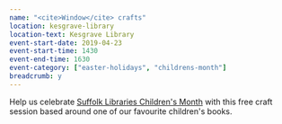 ```yaml
---
name: "<cite>Window</cite> crafts"
location: kesgrave-library
location-text: Kesgrave Library
event-start-date: 2019-04-23
event-start-time: 1430
event-end-time: 1630
event-category: ["easter-holidays", "childrens-month"]
breadcrumb: y
---
```


Help us celebrate [Suffolk Libraries Children's Month](/childrens-month/) with this free craft session based around one of our favourite children's books.
